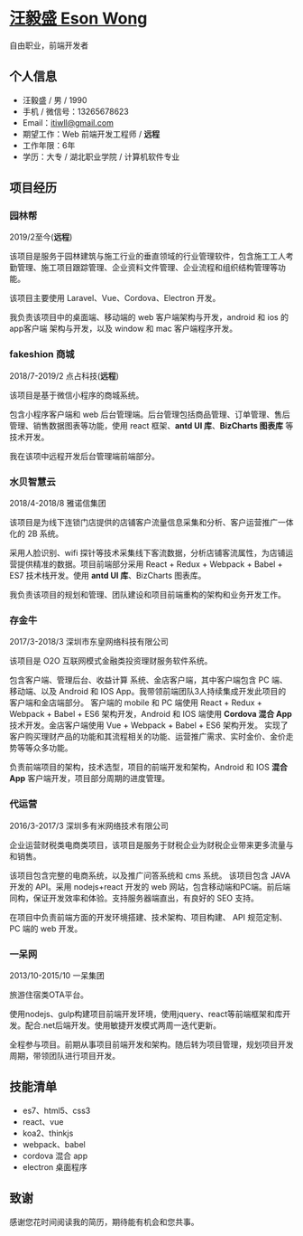 
# [汪毅盛 Eson Wong](https://esonwong.com)
自由职业，前端开发者

## 个人信息
- 汪毅盛 / 男 / 1990 
- 手机 / 微信号：13265678623
- Email：itiwll@gmail.com
- 期望工作：Web 前端开发工程师 / __远程__
- 工作年限：6年
- 学历：大专 / 湖北职业学院 / 计算机软件专业

## 项目经历

### 园林帮
2019/2至今(__远程__)

该项目是服务于园林建筑与施工行业的垂直领域的行业管理软件，包含施工工人考勤管理、施工项目跟踪管理、企业资料文件管理、企业流程和组织结构管理等功能。

该项目主要使用 Laravel、Vue、Cordova、Electron 开发。

我负责该项目中的桌面端、移动端的 web 客户端架构与开发，android 和 ios 的 app客户端 架构与开发，以及 window 和 mac 客户端程序开发。

### fakeshion 商城
2018/7-2019/2 点占科技(__远程__)

该项目是基于微信小程序的商城系统。

包含小程序客户端和 web 后台管理端。后台管理包括商品管理、订单管理、售后管理、销售数据图表等功能，使用 react 框架、__antd UI 库__、__BizCharts 图表库__ 等技术开发。

我在该项中远程开发后台管理端前端部分。

### 水贝智慧云

2018/4-2018/8 雅诺信集团

该项目是为线下连锁门店提供的店铺客户流量信息采集和分析、客户运营推广一体化的 2B 系统。

采用人脸识别、wifi 探针等技术采集线下客流数据，分析店铺客流属性，为店铺运营提供精准的数据。项目前端部分采用 React + Redux + Webpack + Babel + ES7 技术栈开发。使用 __antd UI 库__、BizCharts 图表库。

我负责该项目的规划和管理、团队建设和项目前端重构的架构和业务开发工作。

### 存金牛
2017/3-2018/3 深圳市东皇网络科技有限公司

该项目是 O2O 互联网模式金融类投资理财服务软件系统。

包含客户端、管理后台、收益计算
系统、金店客户端，其中客户端包含 PC 端、移动端、以及 Android 和 IOS App。我带领前端团队3人持续集成开发此项目的客户端和金店端部分。
客户端的 mobile 和 PC 端使用 React + Redux + Webpack + Babel + ES6 架构开发，Android 和 IOS 端使用 __Cordova 混合 App__ 技术开发。金店客户端使用 Vue + Webpack + Babel + ES6 架构开发。
实现了客户购买理财产品的功能和其流程相关的功能、运营推广需求、实时金价、金价走势等等众多功能。

负责前端项目的架构，技术选型，项目的前端开发和架构，Android 和 IOS __混合 App__ 客户端开发，项目部分周期的进度管理。

### 代运营 
2016/3-2017/3 深圳多有米网络技术有限公司

企业运营财税类电商类项目，该项目是服务于财税企业为财税企业带来更多流量与和销售。

该项目包含完整的电商系统，以及推广问答系统和 cms 系统。
该项目包含 JAVA 开发的 API。采用 nodejs+react 开发的 web 网站，包含移动端和PC端。前后端同构，保证开发效率和体验。支持服务器端直出，有良好的 SEO 支持。

在项目中负责前端方面的开发环境搭建、技术架构、项目构建、 API 规范定制、PC 端的 web 开发。

### 一呆网
2013/10-2015/10 一呆集团

旅游住宿类OTA平台。

使用nodejs、gulp构建项目前端开发环境，使用jquery、react等前端框架和库开发。配合.net后端开发。使用敏捷开发模式两周一迭代更新。

全程参与项目。前期从事项目前端开发和架构。随后转为项目管理，规划项目开发周期，带领团队进行项目开发。

## 技能清单
- es7、html5、css3
- react、vue
- koa2、thinkjs
- webpack、babel
- cordova 混合 app
- electron 桌面程序

## 致谢
感谢您花时间阅读我的简历，期待能有机会和您共事。
      